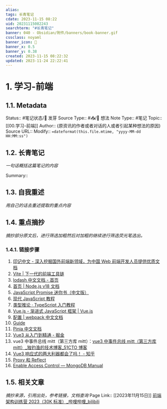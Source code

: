 ```yaml
---
alias: 
tags: 长青笔记
cdate: 2023-11-15 08:22
uid: 20231115082243
searchterm: "#长青笔记"
banner: 040 - Obsidian/附件/banners/book-banner.gif
cssclass: noyaml
banner_icon: 💌
banner_x: 0.5
banner_y: 0.38
created: 2023-11-15 08:22:32
updated: 2023-11-24 22:22:41
---
```


# 1. 学习-前端

## 1.1. Metadata

Status:: #笔记状态/🌱 发芽
Source Type:: #📥/💭 想法
Note Type:: #笔记
Topic:: [[00.学习-前端]]
Author:: {原资讯的作者或者对话的人或者引起某种想法的原因}
Source URL::
Modify:: `=dateformat(this.file.mtime, "yyyy-MM-dd HH:MM:ss")`

## 1.2. 长青笔记

_一句话概括这篇笔记的内容_

Summary::

## 1.3. 自我重述

_用自己的话去重述提取的重点内容_

## 1.4. 重点摘抄

_摘抄部分原文后，进行筛选加粗然后对加粗的继续进行筛选荧光笔选出。_

### 1.4.1. 链接步骤

1. [印记中文 - 深入挖掘国外前端新领域，为中国 Web 前端开发人员提供优质文档](https://docschina.org/)
2. [Vite | 下一代的前端工具链](https://cn.vitejs.dev/)
3. [lodash 中文文档 - 首页](http://lodash.think2011.net/)
4. [首页 | Node.js v18 文档](https://nodejs.cn/dist/latest-v18.x/docs/api/)
5. [JavaScript Promise 迷你书（中文版）](http://liubin.org/promises-book/)
6. [现代 JavaScript 教程](https://zh.javascript.info/)
7. [类型推论 · TypeScript 入门教程](https://ts.xcatliu.com/basics/type-inference.html)
8. [Vue.js - 渐进式 JavaScript 框架 | Vue.js](https://cn.vuejs.org/)
9. [配置 | webpack 中文文档](https://webpack.docschina.org/configuration/#use-different-configuration-file)
10. [Guide](https://unocss.dev/guide/)
11. [Pinia 中文文档](https://pinia.web3doc.top/)
12. [Vue3 从入门到精通 - 掘金](https://juejin.cn/post/7249610070718152764)
13. vue3 中事件总线 mitt（第三方库 mitt）：[vue3 中事件总线 mitt（第三方库 mitt）\_独钓渔的技术博客\_51CTO 博客](https://blog.51cto.com/lenglingx/6388437)
14. [Vue3 响应式的两大利器都会了吗！ - 知乎](https://zhuanlan.zhihu.com/p/599606562)
15. [Proxy 和 Reflect](https://zh.javascript.info/proxy#proxy-de-ju-xian-xing)
16. [Enable Access Control — MongoDB Manual](https://www.mongodb.com/docs/manual/tutorial/enable-authentication/)

## 1.5. 相关文章

_摘抄来源，引用出处，参考链接，文档查询_
Page Link::
[[2023年11月15日]]
[前端架构训练营 2023（30K 标准）\_哔哩哔哩\_bilibili](https://www.bilibili.com/video/BV1XH4y1i7vY/?spm_id_from=333.880.my_history.page.click)
